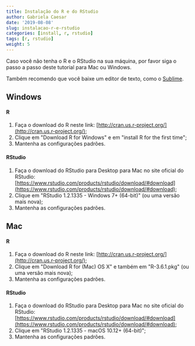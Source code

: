 ```yaml
---
title: Instalação do R e do RStudio
author: Gabriela Caesar
date: '2019-08-08'
slug: instalacao-r-e-rstudio
categories: [install, r, rstudio]
tags: [r, rstudio]
weight: 5
---
```


Caso você não tenha o R e o RStudio na sua máquina, por favor siga o passo a passo deste tutorial para Mac ou Windows. 

Também recomendo que você baixe um editor de texto, como o [Sublime](https://www.sublimetext.com/download).


## Windows 
#### R  
1) Faça o download do R neste link: [http://cran.us.r-project.org/](http://cran.us.r-project.org/);     
2) Clique em "Download R for Windows" e em "install R for the first time";     
3) Mantenha as configurações padrões.     

#### RStudio
1) Faça o download do RStudio para Desktop para Mac no site oficial do RStudio: [https://www.rstudio.com/products/rstudio/download/#download](https://www.rstudio.com/products/rstudio/download/#download);     
2) Clique em "RStudio 1.2.1335 - Windows 7+ (64-bit)" (ou uma versão mais nova);     
3) Mantenha as configurações padrões.     


## Mac          
#### R          
1) Faça o download do R neste link:      [http://cran.us.r-project.org/](http://cran.us.r-project.org/);     
2) Clique em "Download R for (Mac) OS X" e também em "R-3.6.1.pkg" (ou uma versão mais nova);          
3) Mantenha as configurações padrões.          

#### RStudio          
1) Faça o download do RStudio para Desktop para Mac no site oficial do RStudio: [https://www.rstudio.com/products/rstudio/download/#download](https://www.rstudio.com/products/rstudio/download/#download);          
2) Clique em "RStudio 1.2.1335 - macOS 10.12+ (64-bit)";          
3) Mantenha as configurações padrões.          


